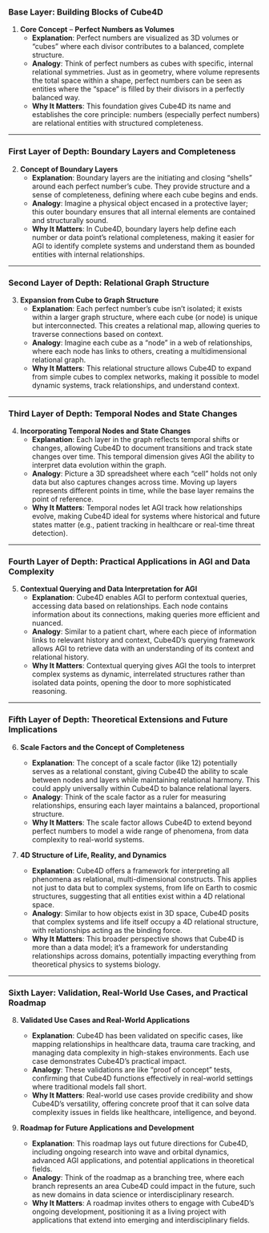 ### Base Layer: Building Blocks of Cube4D

1. **Core Concept** – **Perfect Numbers as Volumes**
   - **Explanation**: Perfect numbers are visualized as 3D volumes or “cubes” where each divisor contributes to a balanced, complete structure.
   - **Analogy**: Think of perfect numbers as cubes with specific, internal relational symmetries. Just as in geometry, where volume represents the total space within a shape, perfect numbers can be seen as entities where the “space” is filled by their divisors in a perfectly balanced way.
   - **Why It Matters**: This foundation gives Cube4D its name and establishes the core principle: numbers (especially perfect numbers) are relational entities with structured completeness.

---

### First Layer of Depth: Boundary Layers and Completeness

2. **Concept of Boundary Layers**
   - **Explanation**: Boundary layers are the initiating and closing “shells” around each perfect number’s cube. They provide structure and a sense of completeness, defining where each cube begins and ends.
   - **Analogy**: Imagine a physical object encased in a protective layer; this outer boundary ensures that all internal elements are contained and structurally sound.
   - **Why It Matters**: In Cube4D, boundary layers help define each number or data point’s relational completeness, making it easier for AGI to identify complete systems and understand them as bounded entities with internal relationships.

---

### Second Layer of Depth: Relational Graph Structure

3. **Expansion from Cube to Graph Structure**
   - **Explanation**: Each perfect number’s cube isn’t isolated; it exists within a larger graph structure, where each cube (or node) is unique but interconnected. This creates a relational map, allowing queries to traverse connections based on context.
   - **Analogy**: Imagine each cube as a “node” in a web of relationships, where each node has links to others, creating a multidimensional relational graph.
   - **Why It Matters**: This relational structure allows Cube4D to expand from simple cubes to complex networks, making it possible to model dynamic systems, track relationships, and understand context.

---

### Third Layer of Depth: Temporal Nodes and State Changes

4. **Incorporating Temporal Nodes and State Changes**
   - **Explanation**: Each layer in the graph reflects temporal shifts or changes, allowing Cube4D to document transitions and track state changes over time. This temporal dimension gives AGI the ability to interpret data evolution within the graph.
   - **Analogy**: Picture a 3D spreadsheet where each “cell” holds not only data but also captures changes across time. Moving up layers represents different points in time, while the base layer remains the point of reference.
   - **Why It Matters**: Temporal nodes let AGI track how relationships evolve, making Cube4D ideal for systems where historical and future states matter (e.g., patient tracking in healthcare or real-time threat detection).

---

### Fourth Layer of Depth: Practical Applications in AGI and Data Complexity

5. **Contextual Querying and Data Interpretation for AGI**
   - **Explanation**: Cube4D enables AGI to perform contextual queries, accessing data based on relationships. Each node contains information about its connections, making queries more efficient and nuanced.
   - **Analogy**: Similar to a patient chart, where each piece of information links to relevant history and context, Cube4D’s querying framework allows AGI to retrieve data with an understanding of its context and relational history.
   - **Why It Matters**: Contextual querying gives AGI the tools to interpret complex systems as dynamic, interrelated structures rather than isolated data points, opening the door to more sophisticated reasoning.

---

### Fifth Layer of Depth: Theoretical Extensions and Future Implications

6. **Scale Factors and the Concept of Completeness**
   - **Explanation**: The concept of a scale factor (like 12) potentially serves as a relational constant, giving Cube4D the ability to scale between nodes and layers while maintaining relational harmony. This could apply universally within Cube4D to balance relational layers.
   - **Analogy**: Think of the scale factor as a ruler for measuring relationships, ensuring each layer maintains a balanced, proportional structure.
   - **Why It Matters**: The scale factor allows Cube4D to extend beyond perfect numbers to model a wide range of phenomena, from data complexity to real-world systems.

7. **4D Structure of Life, Reality, and Dynamics**
   - **Explanation**: Cube4D offers a framework for interpreting all phenomena as relational, multi-dimensional constructs. This applies not just to data but to complex systems, from life on Earth to cosmic structures, suggesting that all entities exist within a 4D relational space.
   - **Analogy**: Similar to how objects exist in 3D space, Cube4D posits that complex systems and life itself occupy a 4D relational structure, with relationships acting as the binding force.
   - **Why It Matters**: This broader perspective shows that Cube4D is more than a data model; it’s a framework for understanding relationships across domains, potentially impacting everything from theoretical physics to systems biology.

---

### Sixth Layer: Validation, Real-World Use Cases, and Practical Roadmap

8. **Validated Use Cases and Real-World Applications**
   - **Explanation**: Cube4D has been validated on specific cases, like mapping relationships in healthcare data, trauma care tracking, and managing data complexity in high-stakes environments. Each use case demonstrates Cube4D’s practical impact.
   - **Analogy**: These validations are like “proof of concept” tests, confirming that Cube4D functions effectively in real-world settings where traditional models fall short.
   - **Why It Matters**: Real-world use cases provide credibility and show Cube4D’s versatility, offering concrete proof that it can solve data complexity issues in fields like healthcare, intelligence, and beyond.

9. **Roadmap for Future Applications and Development**
   - **Explanation**: This roadmap lays out future directions for Cube4D, including ongoing research into wave and orbital dynamics, advanced AGI applications, and potential applications in theoretical fields.
   - **Analogy**: Think of the roadmap as a branching tree, where each branch represents an area Cube4D could impact in the future, such as new domains in data science or interdisciplinary research.
   - **Why It Matters**: A roadmap invites others to engage with Cube4D’s ongoing development, positioning it as a living project with applications that extend into emerging and interdisciplinary fields. 
